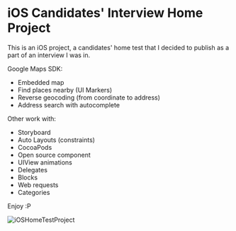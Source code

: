 # iOS Candidates' Interview Home Project
This is an iOS project, a candidates' home test that I decided to publish as a part of an interview I was in.

Google Maps SDK:
- Embedded map
- Find places nearby (UI Markers)
- Reverse geocoding (from coordinate to address)
- Address search with autocomplete

Other work with:
- Storyboard
- Auto Layouts (constraints)
- CocoaPods
- Open source component
- UIView animations
- Delegates
- Blocks
- Web requests
- Categories

Enjoy :P

![iOSHomeTestProject](https://raw.githubusercontent.com/PerrchicK/iOS-JobInterviewProject/master/preview.png)
